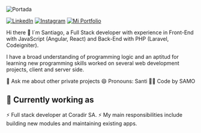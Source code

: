 ![Portada](https://media.licdn.com/dms/image/D4D16AQF6MI3XsoIIGw/profile-displaybackgroundimage-shrink_350_1400/0/1709218598319?e=1723075200&v=beta&t=kxdvAJSdhLD978Bk4WKZb5fWEmcrZLQNzSapRUUpv0o)

[![LinkedIn](https://img.shields.io/badge/LinkedIn-0077B5?style=for-the-badge&logo=linkedin&logoColor=white)](https://www.linkedin.com/in/sam692160/)
[![Instagram](https://img.shields.io/badge/Instagram-E4405F?style=for-the-badge&logo=instagram&logoColor=white)](https://www.instagram.com/tu_usuario)
[![Mi Portfolio](https://img.shields.io/badge/Portfolio-Visítalo-orange?style=for-the-badge)](https://portfolio-samo.web.app/index.html)

Hi there 👋 I´m Santiago, a Full Stack developer with experience in Front-End with JavaScript (Angular, React) and Back-End with PHP (Laravel, Codeigniter). 

I have a broad understanding of programming logic and an aptitud for learning new programming skills worked on several web development projects, client and server side.

💬 Ask me about other private projects
😄 Pronouns: Santi
🧑‍🚀 Code by SAMO
  
## 📌 Currently working as
⚡ Full stack developer at Coradir SA.
⚡ My main responsibilities include building new modules and maintaining existing apps.

